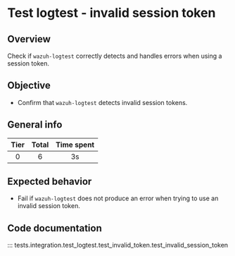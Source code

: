 # Test logtest - invalid session token

## Overview

Check if `wazuh-logtest` correctly detects and handles errors when using a session token.

## Objective

- Confirm that `wazuh-logtest` detects invalid session tokens.

## General info

|Tier | Total | Time spent |
| :--:| :--:  | :--:       |
| 0   |    6 |    3s  |

## Expected behavior

- Fail if `wazuh-logtest` does not produce an error when trying to use an invalid session token.

## Code documentation

::: tests.integration.test_logtest.test_invalid_token.test_invalid_session_token
